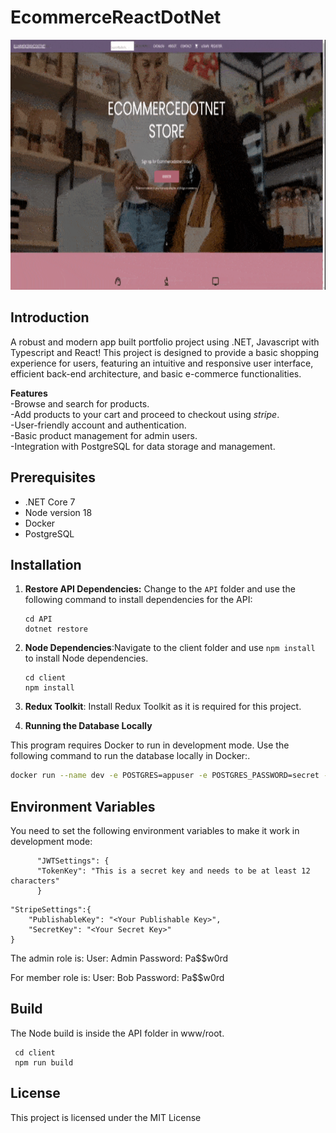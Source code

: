 # EcommerceReactDotNet
<img
                    src="https://github.com/andreshernandez92/andreshernandez92.github.io/blob/main/assets/Portfolio1.gif?raw=true"
                    class="img-fluid"
                    alt="Project Image"
                    width="600"
                    height="400"
                  />
## Introduction

 A robust and modern app built portfolio project using .NET, Javascript with Typescript and React! 
This project is designed to provide a basic shopping experience for users, featuring an intuitive and responsive user interface, 
efficient back-end architecture, and basic e-commerce functionalities.

**Features**
<br/>
-Browse and search for products.<br/>
-Add products to your cart and proceed to checkout using *stripe*.<br/>
-User-friendly account and authentication.<br/>
-Basic product management for admin users.<br/>
-Integration with PostgreSQL for data storage and management.<br/>

## Prerequisites

- .NET Core 7
- Node version 18
- Docker
- PostgreSQL

## Installation

1. **Restore API Dependencies:**
   Change to the `API` folder and use the following command to install dependencies for the API:

   ```shell
   cd API
   dotnet restore

2. **Node Dependencies**:Navigate to the client folder and use `npm install` to install Node dependencies.
     ```shell
   cd client
   npm install

3. **Redux Toolkit**: Install Redux Toolkit as it is required for this project.

4. **Running the Database Locally**

This program requires Docker to run in development mode. Use the following command to run the database locally in Docker:.

  ```bash
  docker run --name dev -e POSTGRES=appuser -e POSTGRES_PASSWORD=secret -p 5432:5432 -d postgres:latest
  ```


## Environment Variables
You need to set the following environment variables to make it work in development mode:
  ```shell
        "JWTSettings": {
        "TokenKey": "This is a secret key and needs to be at least 12 characters"
        }
```
```shell
"StripeSettings":{
    "PublishableKey": "<Your Publishable Key>",
    "SecretKey": "<Your Secret Key>"
}
```
The admin role is:
User: Admin
Password: Pa$$w0rd

For member role is:
User: Bob
Password: Pa$$w0rd

## Build
The Node build is inside the API folder in www/root.
  ```shell
   cd client
   npm run build
```
## License
This project is licensed under the MIT License
